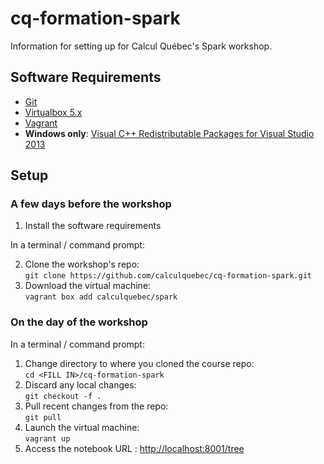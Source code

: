 # cq-formation-spark

Information for setting up for Calcul Québec's Spark workshop.

## Software Requirements

- [Git](https://git-scm.com/downloads)
- [Virtualbox 5.x](https://www.virtualbox.org/download)
- [Vagrant](https://www.vagrantup.com/downloads.html)
- **Windows only**: [Visual C++ Redistributable Packages for Visual Studio 2013](https://www.microsoft.com/en-ca/download/details.aspx?id=40784)

## Setup

### A few days before the workshop

1. Install the software requirements

In a terminal / command prompt:

2. Clone the workshop's repo:  
```git clone https://github.com/calculquebec/cq-formation-spark.git```
3. Download the virtual machine:  
```vagrant box add calculquebec/spark```

### On the day of the workshop

In a terminal / command prompt:

1. Change directory to where you cloned the course repo:  
```cd <FILL IN>/cq-formation-spark```
2. Discard any local changes:  
```git checkout -f .```
2. Pull recent changes from the repo:  
```git pull```
3. Launch the virtual machine:  
```vagrant up```
4. Access the notebook URL : [http://localhost:8001/tree](http://localhost:8001/tree)
